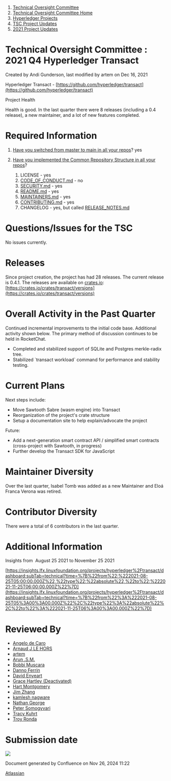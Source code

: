 1. [Technical Oversight Committee](index.html)
2. [Technical Oversight Committee Home](Technical-Oversight-Committee-Home_21430274.html)
3. [Hyperledger Projects](Hyperledger-Projects_21447704.html)
4. [TSC Project Updates](TSC-Project-Updates_21430854.html)
5. [2021 Project Updates](2021-Project-Updates_21452543.html)

# Technical Oversight Committee : 2021 Q4 Hyperledger Transact

Created by Andi Gunderson, last modified by artem on Dec 16, 2021

Hyperledger Transact - [https://github.com/hyperledger/transact](https://github.com/hyperledger/transact)

Project Health

Health is good. In the last quarter there were 8 releases (including a 0.4 release), a new maintainer, and a lot of new features completed.

# Required Information

1. [Have you switched from master to main in all your repos](https://lf-hyperledger.atlassian.net/wiki/display/TSC/Projects+have+two+quarters+to+comply+with+common+repo+structure?focusedCommentId=21452776)? yes
   
2. [Have you implemented the Common Repository Structure in all your repos](https://tsc.hyperledger.org/repository-structure.html)?
   
   1. LICENSE - yes
   2. [CODE\_OF\_CONDUCT.md](http://CODE_OF_CONDUCT.md) - no
   3. [SECURITY.md](http://SECURITY.md) - yes
   4. [README.md](http://README.md) - yes
   5. [MAINTAINERS.md](http://MAINTAINERS.md) - yes
   6. [CONTRIBUTING.md](http://CONTRIBUTING.md) - yes
   7. CHANGELOG - yes, but called [RELEASE\_NOTES.md](http://RELEASE_NOTES.md)

# Questions/Issues for the TSC

No issues currently.

# Releases

Since project creation, the project has had 28 releases. The current release is 0.4.1. The releases are available on [crates.io](http://crates.io): [https://crates.io/crates/transact/versions](https://crates.io/crates/transact/versions)

# Overall Activity in the Past Quarter

Continued incremental improvements to the initial code base. Additional activity shown below. The primary method of discussion continues to be held in RocketChat.

- Completed and stabilized support of SQLite and Postgres merkle-radix tree.
- Stabilized \`transact workload\` command for performance and stability testing.

# Current Plans

Next steps include:

- Move Sawtooth Sabre (wasm engine) into Transact
- Reorganization of the project's crate structure
- Setup a documentation site to help explain/advocate the project

Future:

- Add a next-generation smart contract API / simplified smart contracts (cross-project with Sawtooth, in progress)
- Further develop the Transact SDK for JavaScript

# Maintainer Diversity

Over the last quarter, Isabel Tomb was added as a new Maintainer and Eloá Franca Verona was retired.

# Contributor Diversity

There were a total of 6 contributors in the last quarter.

# Additional Information

Insights from  August 25 2021 to November 25 2021

[https://insights.lfx.linuxfoundation.org/projects/hyperledger%2Ftransact/dashboard;subTab=technical?time=%7B%22from%22:%222021-08-25T05:00:00.000Z%22,%22type%22:%22absolute%22,%22to%22:%222021-11-25T06:00:00.000Z%22%7D](https://insights.lfx.linuxfoundation.org/projects/hyperledger%2Ftransact/dashboard;subTab=technical?time=%7B%22from%22%3A%222021-08-25T05%3A00%3A00.000Z%22%2C%22type%22%3A%22absolute%22%2C%22to%22%3A%222021-11-25T06%3A00%3A00.000Z%22%7D)

# Reviewed By

- [Angelo de Caro](https://lf-hyperledger.atlassian.net/wiki/people/70121:d6b0f0e4-825f-4f16-88e1-4d14e95f2f10?ref=confluence)
- [Arnaud J LE HORS](https://lf-hyperledger.atlassian.net/wiki/people/70121:0e75e3b8-500a-4067-9f7e-ed46e91bcb9d?ref=confluence)
- [artem](https://lf-hyperledger.atlassian.net/wiki/people/557058:5196a62e-7a77-4c97-8180-ae5a5992fb63?ref=confluence)
- [Arun .S.M.](https://lf-hyperledger.atlassian.net/wiki/people/621a0e5097d313006ba7386a?ref=confluence)
- [Bobbi Muscara](https://lf-hyperledger.atlassian.net/wiki/people/5c4cb1b7d8bbb7445c0a457e?ref=confluence)
- [Danno Ferrin](https://lf-hyperledger.atlassian.net/wiki/people/5b7f2d80c4e4892a5b789551?ref=confluence)
- [David Enyeart](https://lf-hyperledger.atlassian.net/wiki/people/712020:30d7e775-8a5d-4896-8950-8da2af027639?ref=confluence)
- [Grace Hartley (Deactivated)](https://lf-hyperledger.atlassian.net/wiki/people/5c3e0cd1ff324728a1db2448?ref=confluence)
- [Hart Montgomery](https://lf-hyperledger.atlassian.net/wiki/people/712020:86f447c0-86dc-43b3-ac03-6a31923bbb84?ref=confluence)
- [Jim Zhang](https://lf-hyperledger.atlassian.net/wiki/people/712020:e39af0bd-79c1-49e2-887c-a74cef87f822?ref=confluence)
- [kamlesh nagware](https://lf-hyperledger.atlassian.net/wiki/people/557058:8e1fc425-f938-4b39-ad13-9cd8b0ddde52?ref=confluence)
- [Nathan George](https://lf-hyperledger.atlassian.net/wiki/people/712020:3e7556ab-cdb8-47f5-8b68-12a3378021fd?ref=confluence)
- [Peter Somogyvari](https://lf-hyperledger.atlassian.net/wiki/people/557058:cae262a4-be99-4f5e-a36e-bf20a5c795f2?ref=confluence)
- [Tracy Kuhrt](https://lf-hyperledger.atlassian.net/wiki/people/712020:eb6ae9c3-aa8e-40ba-9dab-a6969b1ac52e?ref=confluence)
- [Troy Ronda](https://lf-hyperledger.atlassian.net/wiki/people/557058:c854f35a-2b58-4be3-9003-ca2a67495580?ref=confluence)

# Submission date

![](plugins/servlet/confluence/placeholder/unknown-macro)

Document generated by Confluence on Nov 26, 2024 11:22

[Atlassian](http://www.atlassian.com/)
